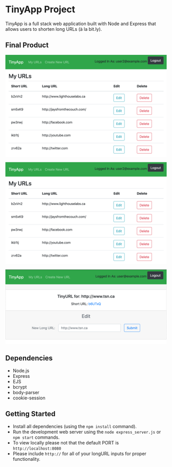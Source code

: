 # TinyApp Project

TinyApp is a full stack web application built with Node and Express that allows users to shorten long URLs (à la bit.ly).

## Final Product

!["Screenshot of Main URLS Page"](https://github.com/dbeattie/tinyApp/blob/master/docs/urls-page.png?raw=true)

!["Screenshot of Registration Page"](https://github.com/dbeattie/tinyApp/blob/master/docs/register-page.png?raw=true)

!["Screenshot of ShortURL (:id) Page"](https://github.com/dbeattie/tinyApp/blob/master/docs/urls-:id-page.png?raw=true)

## Dependencies

- Node.js
- Express
- EJS
- bcrypt
- body-parser
- cookie-session

## Getting Started

- Install all dependencies (using the `npm install` command).
- Run the development web server using the `node express_server.js` or `npm start` commands.
- To view locally please not that the default PORT is `http://localhost:8080`
- Please include `http://` for all of your longURL inputs for proper functionality.
